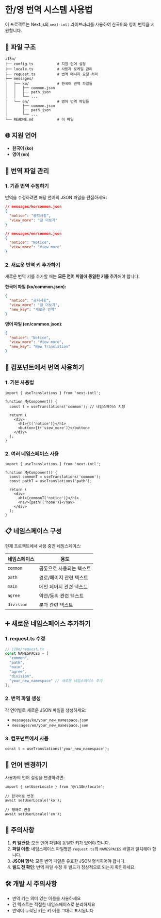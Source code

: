 # 한/영 번역 시스템 사용법

이 프로젝트는 Next.js의 `next-intl` 라이브러리를 사용하여 한국어와 영어 번역을 지원합니다.

## 📁 파일 구조

```
i18n/
├── config.ts           # 지원 언어 설정
├── locale.ts           # 사용자 로케일 관리
├── request.ts          # 번역 메시지 요청 처리
├── messages/
│   ├── ko/             # 한국어 번역 파일들
│   │   ├── common.json
│   │   ├── path.json
│   │   └── ...
│   └── en/             # 영어 번역 파일들
│       ├── common.json
│       ├── path.json
│       └── ...
└── README.md           # 이 파일
```

## 🌐 지원 언어

- **한국어 (ko)**
- **영어 (en)**

## 📝 번역 파일 관리

### 1. 기존 번역 수정하기

번역을 수정하려면 해당 언어의 JSON 파일을 편집하세요:

```json
// messages/ko/common.json
{
  "notice": "공지사항",
  "view_more": "글 더보기"
}

// messages/en/common.json
{
  "notice": "Notice",
  "view_more": "View more"
}
```

### 2. 새로운 번역 키 추가하기

새로운 번역 키를 추가할 때는 **모든 언어 파일에 동일한 키를 추가**해야 합니다:

**한국어 파일 (ko/common.json):**
```json
{
  "notice": "공지사항",
  "view_more": "글 더보기",
  "new_key": "새로운 번역"
}
```

**영어 파일 (en/common.json):**
```json
{
  "notice": "Notice",
  "view_more": "View more",
  "new_key": "New Translation"
}
```

## 🔧 컴포넌트에서 번역 사용하기

### 1. 기본 사용법

```tsx
import { useTranslations } from 'next-intl';

function MyComponent() {
  const t = useTranslations('common'); // 네임스페이스 지정
  
  return (
    <div>
      <h1>{t('notice')}</h1>
      <button>{t('view_more')}</button>
    </div>
  );
}
```

### 2. 여러 네임스페이스 사용

```tsx
import { useTranslations } from 'next-intl';

function MyComponent() {
  const commonT = useTranslations('common');
  const pathT = useTranslations('path');
  
  return (
    <div>
      <h1>{commonT('notice')}</h1>
      <nav>{pathT('home')}</nav>
    </div>
  );
}
```

## 📋 네임스페이스 구성

현재 프로젝트에서 사용 중인 네임스페이스:

| 네임스페이스 | 용도 |
|-------------|------|
| `common` | 공통으로 사용되는 텍스트 |
| `path` | 경로/페이지 관련 텍스트 |
| `main` | 메인 페이지 관련 텍스트 |
| `agree` | 약관/동의 관련 텍스트 |
| `division` | 분과 관련 텍스트 |

## ➕ 새로운 네임스페이스 추가하기

### 1. request.ts 수정

```typescript
// i18n/request.ts
const NAMESPACES = [
  "common", 
  "path", 
  "main", 
  "agree", 
  "division",
  "your_new_namespace" // 새로운 네임스페이스 추가
];
```

### 2. 번역 파일 생성

각 언어별로 새로운 JSON 파일을 생성하세요:

- `messages/ko/your_new_namespace.json`
- `messages/en/your_new_namespace.json`

### 3. 컴포넌트에서 사용

```tsx
const t = useTranslations('your_new_namespace');
```

## 🔄 언어 변경하기

사용자의 언어 설정을 변경하려면:

```tsx
import { setUserLocale } from '@/i18n/locale';

// 한국어로 변경
await setUserLocale('ko');

// 영어로 변경
await setUserLocale('en');
```

## 📌 주의사항

1. **키 일관성**: 모든 언어 파일에 동일한 키가 있어야 합니다.
2. **파일 이름**: 네임스페이스 파일명은 `request.ts`의 `NAMESPACES` 배열과 일치해야 합니다.
3. **JSON 형식**: 모든 번역 파일은 유효한 JSON 형식이어야 합니다.
4. **빌드 전 확인**: 번역 파일 수정 후 빌드가 정상적으로 되는지 확인하세요.

## 🛠️ 개발 시 주의사항

- 번역 키는 의미 있는 이름을 사용하세요
- 긴 텍스트는 적절한 네임스페이스로 분리하세요
- 번역이 누락된 키는 키 이름 그대로 표시됩니다 